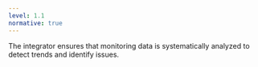 ```yaml
---
level: 1.1
normative: true
---
```


The integrator ensures that monitoring data is systematically analyzed to detect trends and identify issues.